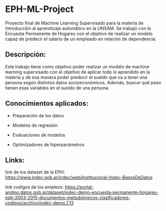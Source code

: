 # EPH-ML-Project
Proyecto final de Machine Learning Supervisado para la materia de Introducción al aprendizaje automático en la UNSAM. Se trabajó con la Encuesta Permanente de Hogares con el objetivo de realizar un modelo capaz de predecir el salario de un empleado en relación de dependencia.

## Descripción:

Este trabajo tiene como objetivo poder realizar un modelo de machine learning supervisado con el objetivo de aplicar todo lo aprendido en la materia y de esa manera poder predecir el sueldo que va a tener una persona según distintos datos socioeconómicos. Además, buscar qué peso tienen esas variables en el sueldo de una persona.

## Conocimientos aplicados:

- Preparación de los datos

- Modelos de regresión

- Evaluaciones de modelos

- Optimizadores de hiperparámetros

## Links:

link de los dataset de la EPH: https://www.indec.gob.ar/indec/web/Institucional-Indec-BasesDeDatos

link codigos de los empleos: https://portal-andino.datos.gob.ar/dataset/indec-demo-encuesta-permanente-hogares-eph-2003-2015-documentos-metodologicos-clasificadores-codigos/archivo/indec-demo_1.13



